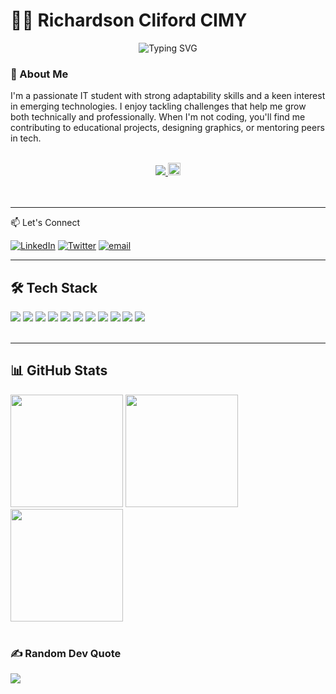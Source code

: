 # 👨‍💻 Richardson Cliford CIMY 

<div align="center">
  <img src="https://readme-typing-svg.demolab.com?font=Fira+Code&pause=1000&color=black&width=435&lines=Computer+Science+Student;Management+Student;Tech+Enthusiast;Continuous+Learner;Web+Developer;Team+Player;Open-Source+Contributor" alt="Typing SVG" />
</div>



### 🚀 About Me

I'm a passionate IT student with strong adaptability skills and a keen interest in emerging technologies. I enjoy tackling challenges that help me grow both technically and professionally. When I'm not coding, you'll find me contributing to educational projects, designing graphics, or mentoring peers in tech.
<br/><br/>

<div align="center">
  <a href="https://richardsonclifordcimy.netlify.app">
    <img src="https://img.shields.io/badge/🌐_Personal_Portfolio-000000?style=flat-square&logo=google-chrome&logoColor=white" />
    <img src="https://api.iconify.design/simple-icons/netlify.svg?color=%235D3FD3" width="20" />
  </a>
</div>
<br/><br/>

---
📫 Let's Connect

[![LinkedIn](https://img.shields.io/badge/LinkedIn-0077B5?style=for-the-badge&logo=linkedin&logoColor=white)](https://www.linkedin.com/in/richardson-cliford-cimy-1b0708277/)
[![Twitter](https://img.shields.io/badge/Twitter-1DA1F2?style=for-the-badge&logo=twitter&logoColor=white)](YOUR_TWITTER_LINK)
[![email](https://img.shields.io/badge/Email-D14836?logo=gmail&logoColor=white)](mailto:richardsonclifordcimy@gmail.com)

---
## 🛠 Tech Stack

<div>
  <img src="https://img.shields.io/badge/C-00599C?style=for-the-badge&logo=c&logoColor=white" />
  <img src="https://img.shields.io/badge/C%2B%2B-00599C?style=for-the-badge&logo=c%2B%2B&logoColor=white" />
  <img src="https://img.shields.io/badge/HTML5-E34F26?style=for-the-badge&logo=html5&logoColor=white" />
  <img src="https://img.shields.io/badge/CSS3-1572B6?style=for-the-badge&logo=css3&logoColor=white" />
  <img src="https://img.shields.io/badge/JavaScript-F7DF1E?style=for-the-badge&logo=javascript&logoColor=black" />
  <img src="https://img.shields.io/badge/php-%23777BB4.svg?style=for-the-badge&logo=php&logoColor=white" />
  <img src="https://img.shields.io/badge/Git-F05032?style=for-the-badge&logo=git&logoColor=white" />
  <img src="https://img.shields.io/badge/Networking-007ACC?style=for-the-badge&logo=cisco&logoColor=white" />
  <img src="(https://img.shields.io/badge/java-%23ED8B00.svg?style=for-the-badge&logo=openjdk&logoColor=white" />
  <img src="https://img.shields.io/badge/netlify-%23000000.svg?style=for-the-badge&logo=netlify&logoColor=#00C7B7" />
  <img src="https://img.shields.io/badge/vercel-%23000000.svg?style=for-the-badge&logo=vercel&logoColor=white" />
</div> 

<br/>

---

## 📊 GitHub Stats

<div>
  <img height="180em" src="https://github-readme-stats.vercel.app/api?username=cimyrichardson&show_icons=true&theme=light&include_all_commits=true&count_private=true" />
  <img height="180em" src="https://github-readme-stats.vercel.app/api/top-langs/?username=cimyrichardson&layout=compact&langs_count=8&theme=light" />
  <img height="180em" src="https://github-readme-streak-stats.herokuapp.com/?user=cimyrichardson&theme=light" />
</div>
<br/>


### ✍️ Random Dev Quote
![](https://quotes-github-readme.vercel.app/api?type=horizontal&theme=light)

